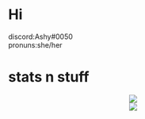 <h1>Hi</h1>
discord:Ashy#0050 <br>
pronuns:she/her
<h1>stats n stuff</h1>
<p align="center">
  <img src="https://github-readme-stats.vercel.app/api?username=ashpotter&show_icons=true&count_private=true&theme=tokyonight"/><br>
  <img src="https://github-readme-stats.vercel.app/api/top-langs/?username=ashpotter&langs_count=10&layout=compact&theme=tokyonight"/>
</p>




